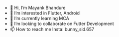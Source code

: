 - 👋 Hi, I’m Mayank Bhandure
- 👀 I’m interested in Flutter, Android
- 🌱 I’m currently learning MCA
- 💞️ I’m looking to collaborate on Futter Development
- 📫 How to reach me Insta: bunny_sid.657

<!---
MayankB657/MayankB657 is a ✨ special ✨ repository because its `README.md` (this file) appears on your GitHub profile.
You can click the Preview link to take a look at your changes.
--->
